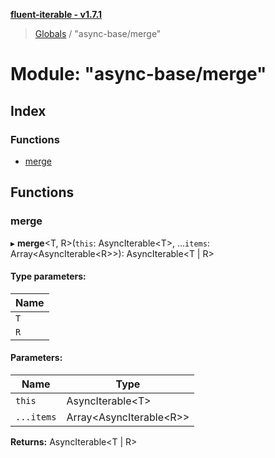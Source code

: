 **[fluent-iterable - v1.7.1](../README.md)**

> [Globals](../README.md) / "async-base/merge"

# Module: "async-base/merge"

## Index

### Functions

* [merge](_async_base_merge_.md#merge)

## Functions

### merge

▸ **merge**\<T, R>(`this`: AsyncIterable\<T>, ...`items`: Array\<AsyncIterable\<R>>): AsyncIterable\<T \| R>

#### Type parameters:

Name |
------ |
`T` |
`R` |

#### Parameters:

Name | Type |
------ | ------ |
`this` | AsyncIterable\<T> |
`...items` | Array\<AsyncIterable\<R>> |

**Returns:** AsyncIterable\<T \| R>
